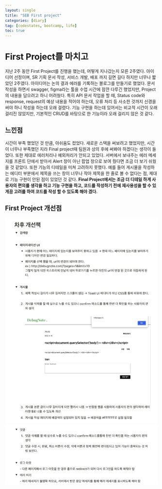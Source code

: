 ```yaml
---
layout: single
title: "SEB First project"
categories: [diary]
tag: [codestates, bootcamp, life]
toc: true
---
```


# First Project를 마치고

지난 2주 동안 First Project를 진행을 했는데, 어떻게 지나갔는지 모른 2주였다. 아이디어 선정이며, SR 기획 문서 작성, 서비스 개발, 배포 까지 길면 길다 하지만 너무나 짧았던 2주였다. 아이디어는 논의 결과 에러를 기록하는 블로그를 만들기로 했었다. 문서 작성을 하면서 swagger, figma라는 툴을 수업 시간에 잠깐 다루긴 했었지만, Project의 내용을 담으려고 하니 어려웠다. 특히 API 문서 작업을 할 때, Status code와 response, request의 예상 내용을 적어야 하는데, 오류 처리 등 사소한 것까지 신경을 써야 하니 작성을 하는데 오래 걸렸다. 기능 구현을 하는데 있어서는 비교적 시간이 오래 걸리진 않았지만, 기본적인 CRUD를 바탕으로 한 기능이라 오래 걸리지 않은 것 같다.

## 느낀점

시간이 부족 했었던 것 만큼, 아쉬움도 컸었다. 새로운 스택을 써보려고 했었지만, 시간이 너무나 부족했던 지라 Final project때 팀원과 상의 후에 써봐야 하겠다는 생각이 들었다. 또한 제대로 에러처리나 예외처리가 안되고 있었다. 서버에서 보내주는 에러 메세지를 프론트 단에서 받아서 Alert 창이 아닌 팝업 창으로 보여 줬다면 조금 더 보기 쉬웠을 것 같았다. 또한 기능의 디테일을 미쳐 고려하지 못했다. 예를 들어 게시물을 작성하는 에디터 부분에서 제목을 쓰는 창이 너무나 작아 제목을 한 줄로 볼 수 없다는 점, 제대로 기능 구현이 안된 점이 있었던 것 같다. **Final Project에서는 조금 더 디테일 하게 사용자의 편의를 생각을 하고 기능 구현을 하고, 코드를 작성하기 전에 재사용성을 할 수 있게끔 고려를 하여 코드를 작성 할 수 있도록 해야 겠다.**

## First Project 개선점

<img src="/assets/images/fp1.png">

<img src="/assets/images/fp2.png">
